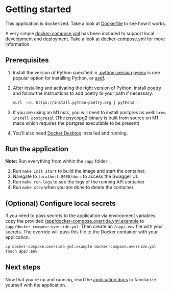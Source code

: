 # Getting started

This application is dockerized. Take a look at [Dockerfile](/app/Dockerfile) to see how it works.

A very simple [docker-compose.yml](/docker-compose.yml) has been included to support local development and deployment. Take a look at [docker-compose.yml](/docker-compose.yml) for more information.

## Prerequisites

1. Install the version of Python specified in [.python-version](/app/.python-version)
   [pyenv](https://github.com/pyenv/pyenv#installation) is one popular option for installing Python,
   or [asdf](https://asdf-vm.com/).

2. After installing and activating the right version of Python, install
   [poetry](https://python-poetry.org/docs/#installation) and follow the instructions to add poetry to your path if necessary.

   ```bash
   curl -sSL https://install.python-poetry.org | python3 -
   ```

3. If you are using an M1 mac, you will need to install postgres as well: `brew install postgresql` (The psycopg2-binary is built from source on M1 macs which requires the postgres executable to be present)

4. You'll also need [Docker Desktop](https://www.docker.com/products/docker-desktop/) installed and running.

## Run the application

**Note:** Run everything from within the `/app` folder:

1. Run `make init start` to build the image and start the container.
2. Navigate to `localhost:8080/docs` to access the Swagger UI.
3. Run `make run-logs` to see the logs of the running API container
4. Run `make stop` when you are done to delete the container.

## (Optional) Configure local secrets

If you need to pass secrets to the application via environment variables, copy the provided [/app/docker-compose.override.yml.example](/docker-compose.override.yml.example) to `/app/docker-compose.override.yml`. Then create an `/app/.env` file with your secrets. The override will pass this file to the Docker container with your application.

```bash
cp docker-compose.override.yml.example docker-compose.override.yml
touch app/.env
```

## Next steps

Now that you're up and running, read the [application docs](README.md) to familiarize yourself with the application.
